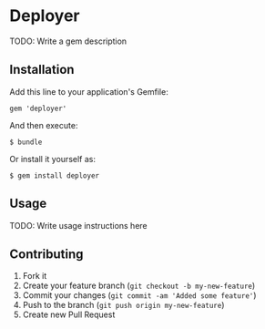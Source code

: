 # Deployer

TODO: Write a gem description

## Installation

Add this line to your application's Gemfile:

    gem 'deployer'

And then execute:

    $ bundle

Or install it yourself as:

    $ gem install deployer

## Usage

TODO: Write usage instructions here

## Contributing

1. Fork it
2. Create your feature branch (`git checkout -b my-new-feature`)
3. Commit your changes (`git commit -am 'Added some feature'`)
4. Push to the branch (`git push origin my-new-feature`)
5. Create new Pull Request
